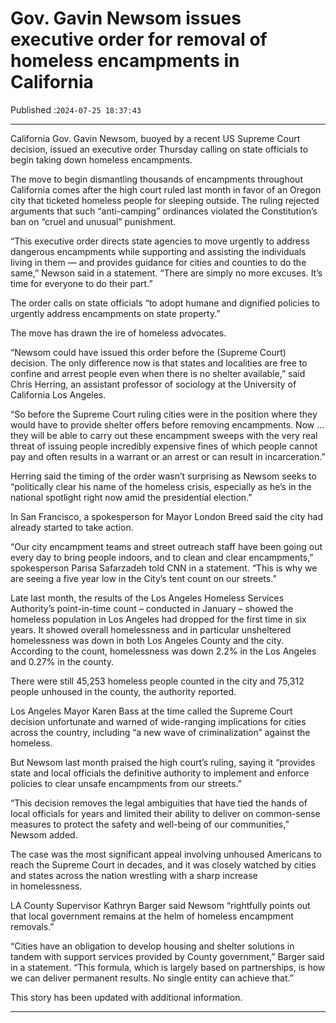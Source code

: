 # Gov. Gavin Newsom issues executive order for removal of homeless encampments in California

Published :`2024-07-25 18:37:43`

---

California Gov. Gavin Newsom, buoyed by a recent US Supreme Court decision, issued an executive order Thursday calling on state officials to begin taking down homeless encampments.

The move to begin dismantling thousands of encampments throughout California comes after the high court ruled last month in favor of an Oregon city that ticketed homeless people for sleeping outside. The ruling rejected arguments that such “anti-camping” ordinances violated the Constitution’s ban on “cruel and unusual” punishment.

“This executive order directs state agencies to move urgently to address dangerous encampments while supporting and assisting the individuals living in them — and provides guidance for cities and counties to do the same,” Newson said in a statement. “There are simply no more excuses. It’s time for everyone to do their part.”

The order calls on state officials “to adopt humane and dignified policies to urgently address encampments on state property.”

The move has drawn the ire of homeless advocates.

“Newsom could have issued this order before the (Supreme Court) decision. The only difference now is that states and localities are free to confine and arrest people even when there is no shelter available,” said Chris Herring, an assistant professor of sociology at the University of California Los Angeles.

“So before the Supreme Court ruling cities were in the position where they would have to provide shelter offers before removing encampments. Now … they will be able to carry out these encampment sweeps with the very real threat of issuing people incredibly expensive fines of which people cannot pay and often results in a warrant or an arrest or can result in incarceration.”

Herring said the timing of the order wasn’t surprising as Newsom seeks to “politically clear his name of the homeless crisis, especially as he’s in the national spotlight right now amid the presidential election.”

In San Francisco, a spokesperson for Mayor London Breed said the city had already started to take action.

“Our city encampment teams and street outreach staff have been going out every day to bring people indoors, and to clean and clear encampments,” spokesperson Parisa Safarzadeh told CNN in a statement. “This is why we are seeing a five year low in the City’s tent count on our streets.”

Late last month, the results of the Los Angeles Homeless Services Authority’s point-in-time count – conducted in January – showed the homeless population in Los Angeles had dropped for the first time in six years. It showed overall homelessness and in particular unsheltered homelessness was down in both Los Angeles County and the city. According to the count, homelessness was down 2.2% in the Los Angeles and 0.27% in the county.

There were still 45,253 homeless people counted in the city and 75,312 people unhoused in the county, the authority reported.

Los Angeles Mayor Karen Bass at the time called the Supreme Court decision unfortunate and warned of wide-ranging implications for cities across the country, including “a new wave of criminalization” against the homeless.

But Newsom last month praised the high court’s ruling, saying it “provides state and local officials the definitive authority to implement and enforce policies to clear unsafe encampments from our streets.”

“This decision removes the legal ambiguities that have tied the hands of local officials for years and limited their ability to deliver on common-sense measures to protect the safety and well-being of our communities,” Newsom added.

The case was the most significant appeal involving unhoused Americans to reach the Supreme Court in decades, and it was closely watched by cities and states across the nation wrestling with a sharp increase in homelessness.

LA County Supervisor Kathryn Barger said Newsom “rightfully points out that local government remains at the helm of homeless encampment removals.”

“Cities have an obligation to develop housing and shelter solutions in tandem with support services provided by County government,” Barger said in a statement. “This formula, which is largely based on partnerships, is how we can deliver permanent results. No single entity can achieve that.”

This story has been updated with additional information.

---

